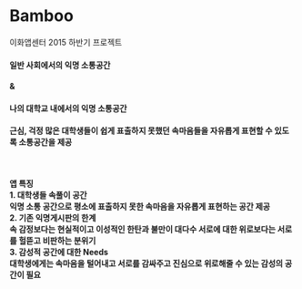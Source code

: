# Bamboo
이화앱센터 2015 하반기 프로젝트

<h4>일반 사회에서의 익명 소통공간</h4>
<h4>&</h4>
<h4>나의 대학교 내에서의 익명 소통공간</h4>
<h4>근심, 걱정 많은 대학생들이 쉽게 표출하지 못했던 속마음들을 자유롭게 표현할 수 있도록 소통공간을 제공</h4>
<br><br>
<strong>앱 특징<strong><br/>
1. 대학생들 속풀이 공간 <br/>
익명 소통 공간으로 평소에 표출하지 못한 속마음을 자유롭게 표현하는 공간 제공<br/>
2. 기존 익명게시판의 한계<br/>
속 감정보다는 현실적이고 이성적인 한탄과 불만이 대다수 서로에 대한 위로보다는 서로를 헐뜯고 비판하는 분위기<br/>
3.  감성적 공간에 대한 Needs<br/>
대학생에게는 속마음을 털어내고 서로를 감싸주고 진심으로 위로해줄 수 있는 감성의 공간이 필요<br/>

